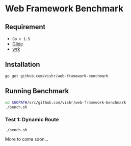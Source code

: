 # Web Framework Benchmark

## Requirement

- `Go > 1.5`
- [Glide](https://github.com/Masterminds/glide)
- [wrk](https://github.com/wg/wrk)

## Installation

`go get github.com/vishr/web-framework-benchmark`

## Running Benchmark

```sh
cd $GOPATH/src/github.com/vishr/web-framework-benchmark
./bench.sh
```

### Test 1: Dynamic Route 

`./bench.sh`

More to come soon...
